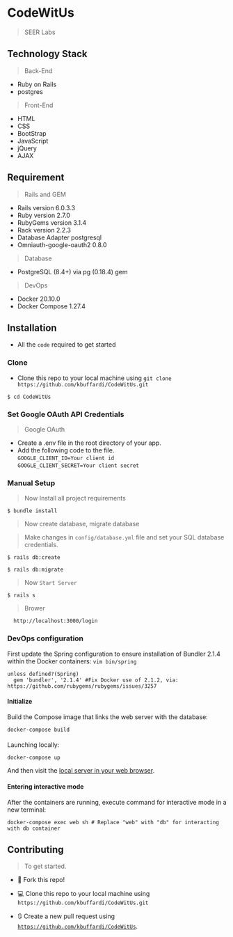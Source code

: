 # CodeWitUs

> SEER Labs


## Technology Stack

> Back-End

- Ruby on Rails
- postgres

> Front-End

- HTML
- CSS
- BootStrap
- JavaScript
- jQuery
- AJAX


## Requirement

> Rails and GEM

- Rails version             6.0.3.3
- Ruby version              2.7.0
- RubyGems version          3.1.4
- Rack version              2.2.3
- Database Adapter          postgresql
- Omniauth-google-oauth2    0.8.0

> Database
- PostgreSQL (8.4+) via pg (0.18.4) gem

> DevOps

- Docker  20.10.0
- Docker Compose 1.27.4



## Installation

- All the `code` required to get started

### Clone

- Clone this repo to your local machine using `git clone https://github.com/kbuffardi/CodeWitUs.git`

```shell
$ cd CodeWitUs
```

### Set Google OAuth API Credentials

> Google OAuth
- Create a .env file in the root directory of your app.
-  Add the following code to the file. <br />
`GOOGLE_CLIENT_ID=Your client id  `<br />
`GOOGLE_CLIENT_SECRET=Your client secret`<br />


### Manual Setup

> Now Install all project requirements
```shell
$ bundle install
```

> Now create database, migrate database

> Make changes in `config/database.yml` file and set your SQL database credentials.


```shell
$ rails db:create
```

```shell
$ rails db:migrate
```

> Now `Start Server`

```shell
$ rails s
```


> Brower

```shell
  http://localhost:3000/login
```

### DevOps configuration

First update the Spring configuration to ensure installation of Bundler 2.1.4 within
the Docker containers: `vim bin/spring`

```shell
unless defined?(Spring)
  gem 'bundler', '2.1.4' #Fix Docker use of 2.1.2, via: https://github.com/rubygems/rubygems/issues/3257
```

#### Initialize

Build the Compose image that links the web server with the database:
```shell
docker-compose build
````

####

Launching locally:

```shell
docker-compose up
```

And then visit the [local server in your web browser](http://0.0.0.0:3000
).

#### Entering interactive mode

After the containers are running, execute command for interactive mode in a new terminal:
```shell
docker-compose exec web sh # Replace "web" with "db" for interacting with db container
```
## Contributing

> To get started.

- 🍴 Fork this repo!

- 💻 Clone this repo to your local machine using `https://github.com/kbuffardi/CodeWitUs.git`

- 🔃 Create a new pull request using <a href="https://github.com/kbuffardi/CodeWitUs.git" target="_blank">`https://github.com/kbuffardi/CodeWitUs`</a>.
